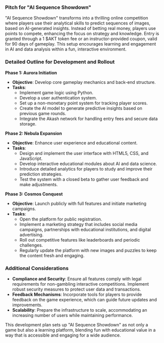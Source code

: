### Pitch for "AI Sequence Showdown"
"AI Sequence Showdown" transforms into a thrilling online competition where players use their analytical skills to predict sequences of images, based on AI-generated insights. Instead of betting real money, players use points to compete, enhancing the focus on strategy and knowledge. Entry is granted through a 1 $AKT token fee or an instructor-provided coupon, valid for 90 days of gameplay. This setup encourages learning and engagement in AI and data analysis within a fun, interactive environment.

### Detailed Outline for Development and Rollout

**Phase 1: Aurora Initiation**
- **Objective**: Develop core gameplay mechanics and back-end structure.
- **Tasks**:
  - Implement game logic using Python.
  - Develop a user authentication system.
  - Set up a non-monetary point system for tracking player scores.
  - Create the AI model to generate predictive insights based on previous game rounds.
  - Integrate the Akash network for handling entry fees and secure data storage.

**Phase 2: Nebula Expansion**
- **Objective**: Enhance user experience and educational content.
- **Tasks**:
  - Design and implement the user interface with HTML5, CSS, and JavaScript.
  - Develop interactive educational modules about AI and data science.
  - Introduce detailed analytics for players to study and improve their prediction strategies.
  - Test the system with a closed beta to gather user feedback and make adjustments.

**Phase 3: Cosmos Conquest**
- **Objective**: Launch publicly with full features and initiate marketing campaigns.
- **Tasks**:
  - Open the platform for public registration.
  - Implement a marketing strategy that includes social media campaigns, partnerships with educational institutions, and digital advertising.
  - Roll out competitive features like leaderboards and periodic challenges.
  - Regularly update the platform with new images and puzzles to keep the content fresh and engaging.

### Additional Considerations
- **Compliance and Security**: Ensure all features comply with legal requirements for non-gambling interactive competitions. Implement robust security measures to protect user data and transactions.
- **Feedback Mechanisms**: Incorporate tools for players to provide feedback on the game experience, which can guide future updates and improvements.
- **Scalability**: Prepare the infrastructure to scale, accommodating an increasing number of users while maintaining performance.

This development plan sets up "AI Sequence Showdown" as not only a game but also a learning platform, blending fun with educational value in a way that is accessible and engaging for a wide audience.





